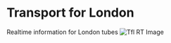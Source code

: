 # Transport for London
Realtime information for London tubes
<img src="https://i.imgur.com/jS21bPq.gif" alt="Tfl RT Image" />
